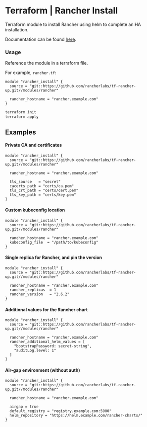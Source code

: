 # Terraform | Rancher Install

Terraform module to install Rancher using helm to complete an HA installation.

Documentation can be found [here](./docs.md).

### Usage

Reference the module in a terraform file.

For example, `rancher.tf`:
```hcl
module "rancher_install" {
  source = "git::https://github.com/rancherlabs/tf-rancher-up.git//modules/rancher"

  rancher_hostname = "rancher.example.com"
}
```

```bash
terraform init
terraform apply
```

## Examples

#### Private CA and certificates

```hcl
module "rancher_install" {
  source = "git::https://github.com/rancherlabs/tf-rancher-up.git//modules/rancher"

  rancher_hostname = "rancher.example.com"

  tls_source   = "secret"
  cacerts_path = "certs/ca.pem"
  tls_crt_path = "certs/cert.pem"
  tls_key_path = "certs/key.pem"
}
```

#### Custom kubeconfig location

```hcl
module "rancher_install" {
  source = "git::https://github.com/rancherlabs/tf-rancher-up.git//modules/rancher"

  rancher_hostname = "rancher.example.com"
  kubeconfig_file  = "/path/to/kubeconfig"
}
```

#### Single replica for Rancher, and pin the version

```hcl
module "rancher_install" {
  source = "git::https://github.com/rancherlabs/tf-rancher-up.git//modules/rancher"

  rancher_hostname = "rancher.example.com"
  rancher_replicas  = 1
  rancher_version   = "2.6.2"
}
```

#### Additional values for the Rancher chart

```hcl
module "rancher_install" {
  source = "git::https://github.com/rancherlabs/tf-rancher-up.git//modules/rancher"

  rancher_hostname = "rancher.example.com"
  rancher_additional_helm_values = [
    "bootstrapPassword: secret-string",
    "auditLog.level: 1"
  ]
}
```

#### Air-gap environment (without auth)

```hcl
module "rancher_install" {
  source = "git::https://github.com/rancherlabs/tf-rancher-up.git//modules/rancher"

  rancher_hostname = "rancher.example.com"

  airgap = true
  default_registry = "registry.example.com:5000"
  helm_repository = "https://helm.example.com/rancher-charts/"
}
```
